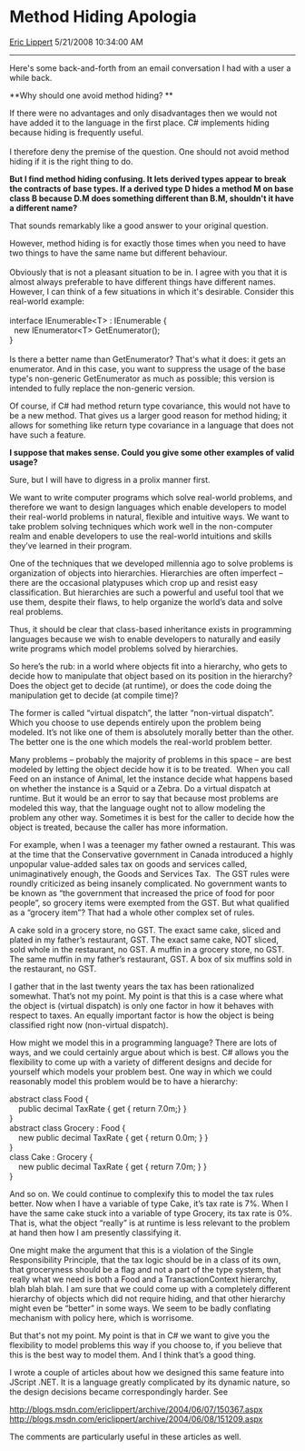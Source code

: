 <div id="page">

# Method Hiding Apologia

[Eric Lippert](https://social.msdn.microsoft.com/profile/Eric%20Lippert) 5/21/2008 10:34:00 AM

-----

<div id="content">

<div class="mine">

Here's some back-and-forth from an email conversation I had with a user a while back.

**Why should one avoid method hiding? **

If there were no advantages and only disadvantages then we would not have added it to the language in the first place. C\# implements hiding because hiding is frequently useful.   
   
I therefore deny the premise of the question. One should not avoid method hiding if it is the right thing to do.

**But I find method hiding confusing. It lets derived types appear to break the contracts of base types. If a derived type D hides a method M on base class B because D.M does something different than B.M, shouldn't it have a different name?**

That sounds remarkably like a good answer to your original question.

However, method hiding is for exactly those times when you need to have two things to have the same name but different behaviour.  
   
Obviously that is not a pleasant situation to be in. I agree with you that it is almost always preferable to have different things have different names. However, I can think of a few situations in which it's desirable. Consider this real-world example:<span class="code">  
   
interface IEnumerable\<T\> : IEnumerable {  
  new IEnumerator\<T\> GetEnumerator();  
}  
   
</span>Is there a better name than GetEnumerator? That's what it does: it gets an enumerator. And in this case, you want to suppress the usage of the base type's non-generic GetEnumerator as much as possible; this version is intended to fully replace the non-generic version.

Of course, if C\# had method return type covariance, this would not have to be a new method. That gives us a larger good reason for method hiding; it allows for something like return type covariance in a language that does not have such a feature.

**I suppose that makes sense. Could you give some other examples of valid usage?**

Sure, but I will have to digress in a prolix manner first.

We want to write computer programs which solve real-world problems, and therefore we want to design languages which enable developers to model their real-world problems in natural, flexible and intuitive ways. We want to take problem solving techniques which work well in the non-computer realm and enable developers to use the real-world intuitions and skills they’ve learned in their program.

One of the techniques that we developed millennia ago to solve problems is organization of objects into hierarchies. Hierarchies are often imperfect – there are the occasional platypuses which crop up and resist easy classification. But hierarchies are such a powerful and useful tool that we use them, despite their flaws, to help organize the world’s data and solve real problems.

Thus, it should be clear that class-based inheritance exists in programming languages because we wish to enable developers to naturally and easily write programs which model problems solved by hierarchies.

So here’s the rub: in a world where objects fit into a hierarchy, who gets to decide how to manipulate that object based on its position in the hierarchy?  Does the object get to decide (at runtime), or does the code doing the manipulation get to decide (at compile time)? 

The former is called “virtual dispatch”, the latter “non-virtual dispatch”.  Which you choose to use depends entirely upon the problem being modeled. It’s not like one of them is absolutely morally better than the other. The better one is the one which models the real-world problem better.

Many problems – probably the majority of problems in this space – are best modeled by letting the object decide how it is to be treated.  When you call Feed on an instance of Animal, let the instance decide what happens based on whether the instance is a Squid or a Zebra. Do a virtual dispatch at runtime. But it would be an error to say that because most problems are modeled this way, that the language ought not to allow modeling the problem any other way. Sometimes it is best for the caller to decide how the object is treated, because the caller has more information.

For example, when I was a teenager my father owned a restaurant. This was at the time that the Conservative government in Canada introduced a highly unpopular value-added sales tax on goods and services called, unimaginatively enough, the Goods and Services Tax.  The GST rules were roundly criticized as being insanely complicated. No government wants to be known as “the government that increased the price of food for poor people”, so grocery items were exempted from the GST. But what qualified as a “grocery item”? That had a whole other complex set of rules.

A cake sold in a grocery store, no GST. The exact same cake, sliced and plated in my father’s restaurant, GST. The exact same cake, NOT sliced, sold whole in the restaurant, no GST. A muffin in a grocery store, no GST. The same muffin in my father’s restaurant, GST. A box of six muffins sold in the restaurant, no GST.

I gather that in the last twenty years the tax has been rationalized somewhat. That’s not my point. My point is that this is a case where what the object is (virtual dispatch) is only one factor in how it behaves with respect to taxes. An equally important factor is how the object is being classified right now (non-virtual dispatch).

How might we model this in a programming language? There are lots of ways, and we could certainly argue about which is best. C\# allows you the flexibility to come up with a variety of different designs and decide for yourself which models your problem best. One way in which we could reasonably model this problem would be to have a hierarchy:

<span class="code"> </span>

abstract class Food {  
    public decimal TaxRate { get { return 7.0m;} }  
}  
abstract class Grocery : Food {  
    new public decimal TaxRate { get { return 0.0m; } }  
}  
class Cake : Grocery {  
    new public decimal TaxRate { get { return 7.0m; } }  
}

And so on. We could continue to complexify this to model the tax rules better. Now when I have a variable of type Cake, it’s tax rate is 7%. When I have the same cake stuck into a variable of type Grocery, its tax rate is 0%. That is, what the object “really” is at runtime is less relevant to the problem at hand then how I am presently classifying it.

One might make the argument that this is a violation of the Single Responsibility Principle, that the tax logic should be in a class of its own, that groceryness should be a flag and not a part of the type system, that really what we need is both a Food and a TransactionContext hierarchy, blah blah blah. I am sure that we could come up with a completely different hierarchy of objects which did not require hiding, and that other hierarchy might even be “better” in some ways. We seem to be badly conflating mechanism with policy here, which is worrisome.

But that's not my point. My point is that in C\# we want to give you the flexibility to model problems this way if you choose to, if you believe that this is the best way to model them. And I think that’s a good thing.

I wrote a couple of articles about how we designed this same feature into JScript .NET. It is a language greatly complicated by its dynamic nature, so the design decisions became correspondingly harder. See

<http://blogs.msdn.com/ericlippert/archive/2004/06/07/150367.aspx>  
<http://blogs.msdn.com/ericlippert/archive/2004/06/08/151209.aspx>

The comments are particularly useful in these articles as well.  

</div>

</div>

</div>

